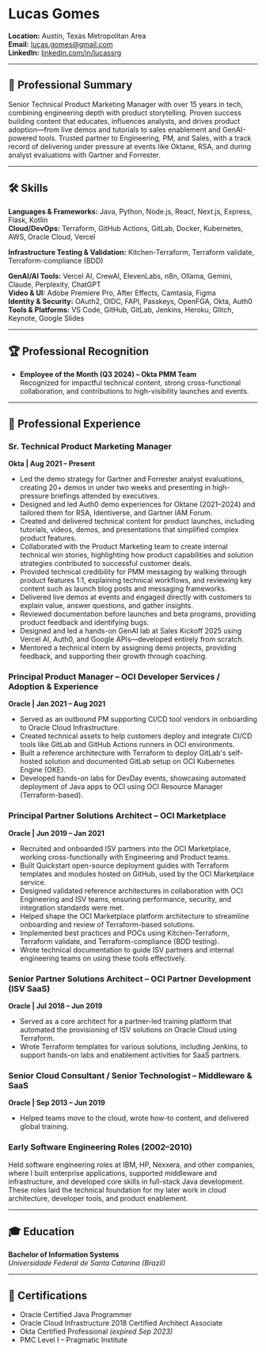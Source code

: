 # Lucas Gomes

**Location:** Austin, Texas Metropolitan Area  
**Email:** lucas.gomes@gmail.com  
**LinkedIn:** [linkedin.com/in/lucassrg](https://linkedin.com/in/lucassrg)  

---

## 🧠 Professional Summary

Senior Technical Product Marketing Manager with over 15 years in tech, combining engineering depth with product storytelling. Proven success building content that educates, influences analysts, and drives product adoption—from live demos and tutorials to sales enablement and GenAI-powered tools. Trusted partner to Engineering, PM, and Sales, with a track record of delivering under pressure at events like Oktane, RSA, and during analyst evaluations with Gartner and Forrester.

---

## 🛠 Skills

**Languages & Frameworks:** Java, Python, Node.js, React, Next.js, Express, Flask, Kotlin  
**Cloud/DevOps:** Terraform, GitHub Actions, GitLab, Docker, Kubernetes, AWS, Oracle Cloud, Vercel  

**Infrastructure Testing & Validation:** Kitchen-Terraform, Terraform validate, Terraform-compliance (BDD)  

**GenAI/AI Tools:** Vercel AI, CrewAI, ElevenLabs, n8n, Ollama, Gemini, Claude, Perplexity, ChatGPT  
**Video & UI:** Adobe Premiere Pro, After Effects, Camtasia, Figma  
**Identity & Security:** OAuth2, OIDC, FAPI, Passkeys, OpenFGA, Okta, Auth0  
**Tools & Platforms:** VS Code, GitHub, GitLab, Jenkins, Heroku, Glitch, Keynote, Google Slides

---

## 🏆 Professional Recognition

- **Employee of the Month (Q3 2024) – Okta PMM Team**  
  Recognized for impactful technical content, strong cross-functional collaboration, and contributions to high-visibility launches and events.

---

## 💼 Professional Experience

### **Sr. Technical Product Marketing Manager**  
**Okta | Aug 2021 – Present**  
- Led the demo strategy for Gartner and Forrester analyst evaluations, creating 20+ demos in under two weeks and presenting in high-pressure briefings attended by executives.  
- Designed and led Auth0 demo experiences for Oktane (2021–2024) and tailored them for RSA, Identiverse, and Gartner IAM Forum.  
- Created and delivered technical content for product launches, including tutorials, videos, demos, and presentations that simplified complex product features.  
- Collaborated with the Product Marketing team to create internal technical win stories, highlighting how product capabilities and solution strategies contributed to successful customer deals.  
- Provided technical credibility for PMM messaging by walking through product features 1:1, explaining technical workflows, and reviewing key content such as launch blog posts and messaging frameworks.  
- Delivered live demos at events and engaged directly with customers to explain value, answer questions, and gather insights.  
- Reviewed documentation before launches and beta programs, providing product feedback and identifying bugs.  
- Designed and led a hands-on GenAI lab at Sales Kickoff 2025 using Vercel AI, Auth0, and Google APIs—developed entirely from scratch.  
- Mentored a technical intern by assigning demo projects, providing feedback, and supporting their growth through coaching.

### **Principal Product Manager – OCI Developer Services / Adoption & Experience**  
**Oracle | Jan 2021 – Aug 2021**  
- Served as an outbound PM supporting CI/CD tool vendors in onboarding to Oracle Cloud Infrastructure.  
- Created technical assets to help customers deploy and integrate CI/CD tools like GitLab and GitHub Actions runners in OCI environments.  
- Built a reference architecture with Terraform to deploy GitLab's self-hosted solution and documented GitLab setup on OCI Kubernetes Engine (OKE).  
- Developed hands-on labs for DevDay events, showcasing automated deployment of Java apps to OCI using OCI Resource Manager (Terraform-based).  

### **Principal Partner Solutions Architect – OCI Marketplace**  
**Oracle | Jun 2019 – Jan 2021**  
- Recruited and onboarded ISV partners into the OCI Marketplace, working cross-functionally with Engineering and Product teams.  
- Built Quickstart open-source deployment guides with Terraform templates and modules hosted on GitHub, used by the OCI Marketplace service.  
- Designed validated reference architectures in collaboration with OCI Engineering and ISV teams, ensuring performance, security, and integration standards were met.  
- Helped shape the OCI Marketplace platform architecture to streamline onboarding and review of Terraform-based solutions.  
- Implemented best practices and POCs using Kitchen-Terraform, Terraform validate, and Terraform-compliance (BDD testing).  
- Wrote technical documentation to guide ISV partners and internal engineering teams on using these tools effectively.  

### **Senior Partner Solutions Architect – OCI Partner Development (ISV SaaS)**  
**Oracle | Jul 2018 – Jun 2019**  
- Served as a core architect for a partner-led training platform that automated the provisioning of ISV solutions on Oracle Cloud using Terraform.  
- Wrote Terraform templates for various solutions, including Jenkins, to support hands-on labs and enablement activities for SaaS partners.  

### **Senior Cloud Consultant / Senior Technologist – Middleware & SaaS**  
**Oracle | Sep 2013 – Jun 2019**  
- Helped teams move to the cloud, wrote how-to content, and delivered global training.

### **Early Software Engineering Roles (2002–2010)**  
Held software engineering roles at IBM, HP, Nexxera, and other companies, where I built enterprise applications, supported middleware and infrastructure, and developed core skills in full-stack Java development. These roles laid the technical foundation for my later work in cloud architecture, developer tools, and product enablement.

---

## 🎓 Education

**Bachelor of Information Systems**  
*Universidade Federal de Santa Catarina (Brazil)*

---

## 📜 Certifications

- Oracle Certified Java Programmer  
- Oracle Cloud Infrastructure 2018 Certified Architect Associate  
- Okta Certified Professional *(expired Sep 2023)*  
- PMC Level I – Pragmatic Institute  